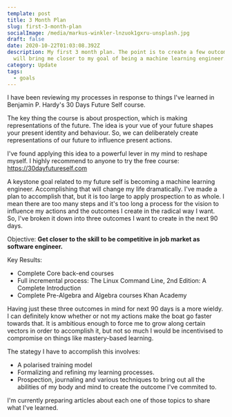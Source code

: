 ```yaml
---
template: post
title: 3 Month Plan
slug: first-3-month-plan
socialImage: /media/markus-winkler-lnzuok1gxru-unsplash.jpg
draft: false
date: 2020-10-22T01:03:08.392Z
description: My first 3 month plan. The point is to create a few outcomes that
  will bring me closer to my goal of being a machine learning engineer.
category: Update
tags:
  - goals
---
```

I have been reviewing my processes in response to things I've learned in Benjamin P. Hardy's 30 Days Future Self course.

The key thing the course is about prospection, which is making representations of the future. The idea is your vue of your future shapes your present identity and behaviour. So, we can deliberately create representations of our future to influence present actions.

I've found applying this idea to a powerful lever in my mind to reshape myself. I highly recommend to anyone to try the free course: https://30dayfutureself.com

A keystone goal related to my future self is becoming a machine learning engineer. Accomplishing that will change my life dramatically. I've made a plan to accomplish that, but it is too large to apply prospection to as whole. I mean there are too many steps and it's too long a process for the vision to influence my actions and the outcomes I create in the radical way I want. So, I've broken it down into three outcomes I want to create in the next 90 days.

Objective: **Get closer to the skill to be competitive in job market as software engineer.**

Key Results:

* Complete Core back-end courses
* Full incremental process: The Linux Command Line, 2nd Edition: A Complete Introduction
* Complete Pre-Algebra and Algebra courses Khan Academy

Having just these three outcomes in mind for next 90 days is a more wieldy. I can definitely know whether or not my actions make the boat go faster towards that. It is ambitious enough to force me to grow along certain vectors in order to accomplish it, but not so much I would be incentivised to compromise on things like mastery-based learning.

The stategy I have to accomplish this involves:

* A polarised training model
* Formalizing and refining my learning processes.
* Prospection, journaling and various techniques to bring out all the abilities of my body and mind to create the outcome I've commited to.

I'm currently preparing articles about each one of those topics to share what I've learned.